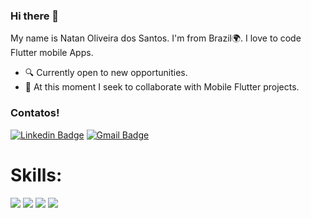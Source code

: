 ### Hi there 👋

My name is Natan Oliveira dos Santos. I'm from Brazil🌍. I love to code Flutter mobile Apps. 


-   🔍  Currently open to new opportunities.
-   📡  At this moment I seek to collaborate with Mobile Flutter projects.

### Contatos!

 [![Linkedin Badge](https://camo.githubusercontent.com/83c27013d39c5ecc77aada3b8df26b44c0750c1c343bbcc3ddfb1cd943c96d51/68747470733a2f2f696d672e736869656c64732e696f2f62616467652f4c696e6b6564496e2d3030373742353f7374796c653d666f722d7468652d6261646765266c6f676f3d6c696e6b6564696e266c6f676f436f6c6f723d77686974652f2f7777772e6c696e6b6564696e2e636f6d2f696e2f63756e68616465762f)](https://www.linkedin.com/in/natan-oliveira-b3b503129/)  [![Gmail Badge](https://camo.githubusercontent.com/369a572978486ce7b15a1a7d59a8e034392761cb091c0801bb95e1ba39e51463/68747470733a2f2f696d672e736869656c64732e696f2f62616467652f476d61696c2d4431343833363f7374796c653d666f722d7468652d6261646765266c6f676f3d676d61696c266c6f676f436f6c6f723d7768697465266c696e6b3d6d61696c746f3a6465762e6d617465757363756e686140676d61696c2e636f6d)](mailto:natanods4@gmail.com)

# Skills:

![](https://camo.githubusercontent.com/6dab63ba91f8aaf9245d806ea2dc6aa3d6eb6a5b1c79fd6f57fba3ededfc605d/68747470733a2f2f7777772e766563746f726c6f676f2e7a6f6e652f6c6f676f732f6769742d73636d2f6769742d73636d2d617232312e737667)
![](https://camo.githubusercontent.com/e66c45ada5619125cc0e71031d2b9fd2ef12dc5e7083c6146fb11f6a12b3b69d/68747470733a2f2f7777772e766563746f726c6f676f2e7a6f6e652f6c6f676f732f666c7574746572696f2f666c7574746572696f2d617232312e737667)
![](https://camo.githubusercontent.com/181335e575023a583d8cc4c78cdc93e7943077c5951e6194f59e815b83666872/68747470733a2f2f7777772e766563746f726c6f676f2e7a6f6e652f6c6f676f732f616e64726f69642f616e64726f69642d617232312e737667)
![](https://camo.githubusercontent.com/11f523b29aae40e409da34bdacd983c7ad454d2dd088273273c70553842b484a/68747470733a2f2f7777772e766563746f726c6f676f2e7a6f6e652f6c6f676f732f646172746c616e672f646172746c616e672d617232312e737667)
